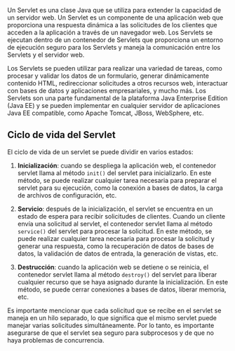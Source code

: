 Un Servlet es una clase Java que se utiliza para extender la capacidad de un servidor web. Un Servlet es un componente de una aplicación web que proporciona una respuesta dinámica a las solicitudes de los clientes que acceden a la aplicación a través de un navegador web. Los Servlets se ejecutan dentro de un contenedor de Servlets que proporciona un entorno de ejecución seguro para los Servlets y maneja la comunicación entre los Servlets y el servidor web.

Los Servlets se pueden utilizar para realizar una variedad de tareas, como procesar y validar los datos de un formulario, generar dinámicamente contenido HTML, redireccionar solicitudes a otros recursos web, interactuar con bases de datos y aplicaciones empresariales, y mucho más. Los Servlets son una parte fundamental de la plataforma Java Enterprise Edition (Java EE) y se pueden implementar en cualquier servidor de aplicaciones Java EE compatible, como Apache Tomcat, JBoss, WebSphere, etc.

## Ciclo de vida del Servlet

El ciclo de vida de un servlet se puede dividir en varios estados:

1.  **Inicialización**: cuando se despliega la aplicación web, el contenedor servlet llama al método `init()` del servlet para inicializarlo. En este método, se puede realizar cualquier tarea necesaria para preparar el servlet para su ejecución, como la conexión a bases de datos, la carga de archivos de configuración, etc.
    
2.  **Servicio**: después de la inicialización, el servlet se encuentra en un estado de espera para recibir solicitudes de clientes. Cuando un cliente envía una solicitud al servlet, el contenedor servlet llama al método `service()` del servlet para procesar la solicitud. En este método, se puede realizar cualquier tarea necesaria para procesar la solicitud y generar una respuesta, como la recuperación de datos de bases de datos, la validación de datos de entrada, la generación de vistas, etc.
    
3.  **Destrucción**: cuando la aplicación web se detiene o se reinicia, el contenedor servlet llama al método `destroy()` del servlet para liberar cualquier recurso que se haya asignado durante la inicialización. En este método, se puede cerrar conexiones a bases de datos, liberar memoria, etc.
    

Es importante mencionar que cada solicitud que se recibe en el servlet se maneja en un hilo separado, lo que significa que el mismo servlet puede manejar varias solicitudes simultáneamente. Por lo tanto, es importante asegurarse de que el servlet sea seguro para subprocesos y de que no haya problemas de concurrencia.